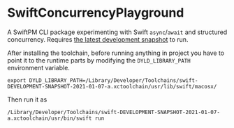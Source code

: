 # SwiftConcurrencyPlayground

A SwiftPM CLI package experimenting with Swift `async`/`await` and structured concurrency.
Requires [the latest development snapshot](https://swift.org/download/#snapshots) to run.

After installing the toolchain, before running anything in project you have to point it to the
runtime parts by modifying the `DYLD_LIBRARY_PATH` environment variable.

```shell
export DYLD_LIBRARY_PATH=/Library/Developer/Toolchains/swift-DEVELOPMENT-SNAPSHOT-2021-01-07-a.xctoolchain/usr/lib/swift/macosx/
```

Then run it as

```shell
/Library/Developer/Toolchains/swift-DEVELOPMENT-SNAPSHOT-2021-01-07-a.xctoolchain/usr/bin/swift run
```
